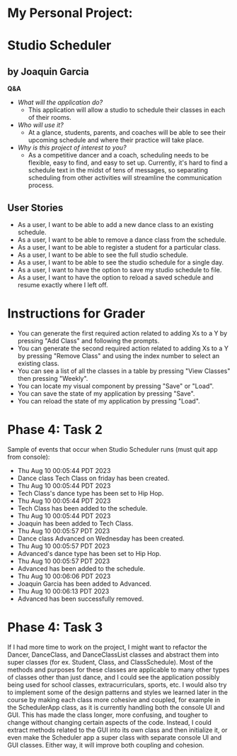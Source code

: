 # My Personal Project: 
# Studio Scheduler

## by Joaquin Garcia

**Q&A**
- *What will the application do?*
  - This application will allow a studio to schedule their classes in each of their rooms.
- *Who will use it?*
  - At a glance, students, parents, and coaches will be able to see their upcoming schedule and where their practice will take place.
- *Why is this project of interest to you?*
  - As a competitive dancer and a coach, scheduling needs to be flexible, easy to find, and easy to set up. Currently, it's hard to find a schedule text in the midst of tens of messages, so separating scheduling from other activities will streamline the communication process.
 
## User Stories
- As a user, I want to be able to add a new dance class to an existing schedule.
- As a user, I want to be able to remove a dance class from the schedule.
- As a user, I want to be able to register a student for a particular class.
- As a user, I want to be able to see the full studio schedule.
- As a user, I want to be able to see the studio schedule for a single day.
- As a user, I want to have the option to save my studio schedule to file.
- As a user, I want to have the option to reload a saved schedule and resume exactly where I left off.

# Instructions for Grader
- You can generate the first required action related to adding Xs to a Y by pressing "Add Class" and following the prompts.
- You can generate the second required action related to adding Xs to a Y by pressing "Remove Class" and using the index number to select an existing class.
- You can see a list of all the classes in a table by pressing "View Classes" then pressing "Weekly".
- You can locate my visual component by pressing "Save" or "Load".
- You can save the state of my application by pressing "Save".
- You can reload the state of my application by pressing "Load".

# Phase 4: Task 2
Sample of events that occur when Studio Scheduler runs (must quit app from console):
- Thu Aug 10 00:05:44 PDT 2023
- Dance class Tech Class on friday has been created.
- Thu Aug 10 00:05:44 PDT 2023
- Tech Class's dance type has been set to Hip Hop.
- Thu Aug 10 00:05:44 PDT 2023
- Tech Class has been added to the schedule.
- Thu Aug 10 00:05:44 PDT 2023
- Joaquin has been added to Tech Class.
- Thu Aug 10 00:05:57 PDT 2023
- Dance class Advanced on Wednesday has been created.
- Thu Aug 10 00:05:57 PDT 2023
- Advanced's dance type has been set to Hip Hop.
- Thu Aug 10 00:05:57 PDT 2023
- Advanced has been added to the schedule.
- Thu Aug 10 00:06:06 PDT 2023
- Joaquin Garcia has been added to Advanced.
- Thu Aug 10 00:06:13 PDT 2023
- Advanced has been successfully removed.

# Phase 4: Task 3
If I had more time to work on the project, I might want to refactor the Dancer, DanceClass, and DanceClassList 
classes and abstract them into super classes (for ex. Student, Class, and ClassSchedule). Most of the methods and purposes for these classes
are applicable to many other types of classes other than just dance, and I could see the application possibly being used for
school classes, extracurriculars, sports, etc. I would also try to implement some of the design patterns and styles we learned
later in the course by making each class more cohesive and coupled, for example in the SchedulerApp class, as it is currently
handling both the console UI and GUI. This has made the class longer, more confusing, and tougher to change without changing certain
aspects of the code. Instead, I could extract methods related to the GUI into its own class and then initialize it, or even make
the Scheduler app a super class with separate console UI and GUI classes. Either way, it will improve both coupling and cohesion.